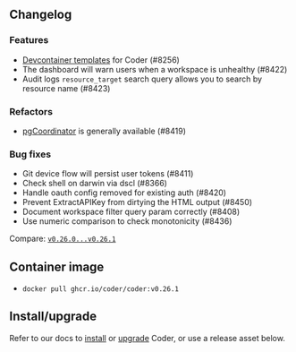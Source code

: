## Changelog

### Features

- [Devcontainer templates](https://coder.com/docs/v2/latest/templates/devcontainers) for Coder (#8256)
- The dashboard will warn users when a workspace is unhealthy (#8422)
- Audit logs `resource_target` search query allows you to search by resource name (#8423)

### Refactors

- [pgCoordinator](https://github.com/coder/coder/pull/8044) is generally available (#8419)

### Bug fixes

- Git device flow will persist user tokens (#8411)
- Check shell on darwin via dscl (#8366)
- Handle oauth config removed for existing auth (#8420)
- Prevent ExtractAPIKey from dirtying the HTML output (#8450)
- Document workspace filter query param correctly (#8408)
- Use numeric comparison to check monotonicity (#8436)

Compare: [`v0.26.0...v0.26.1`](https://github.com/coder/coder/compare/v0.26.0...v0.26.1)

## Container image

- `docker pull ghcr.io/coder/coder:v0.26.1`

## Install/upgrade

Refer to our docs to [install](https://coder.com/docs/v2/latest/install) or [upgrade](https://coder.com/docs/v2/latest/admin/upgrade) Coder, or use a release asset below.
